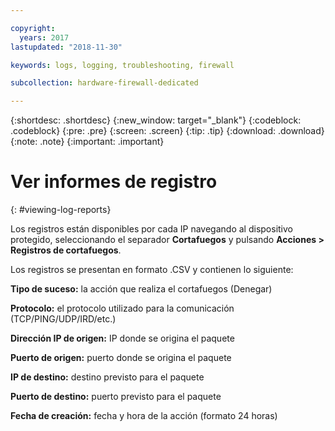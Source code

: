 ```yaml
---

copyright:
  years: 2017
lastupdated: "2018-11-30"

keywords: logs, logging, troubleshooting, firewall

subcollection: hardware-firewall-dedicated

---
```


{:shortdesc: .shortdesc}
{:new_window: target="_blank"}
{:codeblock: .codeblock}
{:pre: .pre}
{:screen: .screen}
{:tip: .tip}
{:download: .download}
{:note: .note}
{:important: .important}

# Ver informes de registro
{: #viewing-log-reports}

Los registros están disponibles por cada IP navegando al dispositivo protegido, seleccionando el separador **Cortafuegos** y pulsando **Acciones > Registros de cortafuegos**.

Los registros se presentan en formato .CSV y contienen lo siguiente:

**Tipo de suceso:** la acción que realiza el cortafuegos (Denegar)

**Protocolo:** el protocolo utilizado para la comunicación (TCP/PING/UDP/IRD/etc.)

**Dirección IP de origen:** IP donde se origina el paquete

**Puerto de origen:** puerto donde se origina el paquete

**IP de destino:** destino previsto para el paquete

**Puerto de destino:** puerto previsto para el paquete

**Fecha de creación:** fecha y hora de la acción (formato 24 horas)
